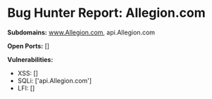 # Bug Hunter Report: Allegion.com

**Subdomains:** www.Allegion.com, api.Allegion.com

**Open Ports:** []

**Vulnerabilities:**
- XSS: []
- SQLi: ['api.Allegion.com']
- LFI: []
